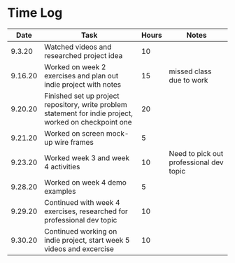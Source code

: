 # Time Log

| Date | Task | Hours | Notes|
|------|------|-------|------|
| 9.3.20| Watched videos and researched project idea | 10  | |
| 9.16.20| Worked on week 2 exercises and plan out indie project with notes | 15  | missed class due to work |
| 9.20.20| Finished set up project repository, write problem statement for indie project, worked on checkpoint one | 20  | |
| 9.21.20| Worked on screen mock-up wire frames | 5  | |
| 9.23.20| Worked week 3 and week 4 activities | 10  | Need to pick out professional dev topic|
| 9.28.20| Worked on week 4 demo examples | 5  | |
| 9.29.20| Continued with week 4 exercises, researched for professional dev topic | 10  | |
| 9.30.20| Continued working on indie project, start week 5 videos and excercise | 10  | |

